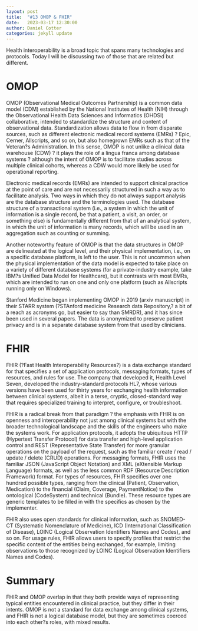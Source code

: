 ```yaml
---
layout: post
title:  "#13 OMOP & FHIR"
date:   2023-03-17 12:30:00
author: Daniel Cotter
categories: jekyll update
---
```


Health interoperability is a broad topic that spans many technologies and protocols. Today I will 
be discussing two of those that are related but different.

# OMOP

OMOP (Observational Medical Outcomes Partnership) is a common data model (CDM) 
established by the National Institutes of Health (NIH) through the Observational Health Data 
Sciences and Informatics (OHDSI) collaborative, intended to standardize the structure and 
content of observational data. Standardization allows data to flow in from disparate sources, 
such as different electronic medical record systems (EMRs) ? Epic, Cerner, Allscripts, and so on, 
but also homegrown EMRs such as that of the Veteran?s Administration. In this sense, OMOP is 
not unlike a clinical data warehouse (CDW) ? it plays the role of a lingua franca among database 
systems ? although the intent of OMOP is to facilitate studies across multiple clinical cohorts, 
whereas a CDW would more likely be used for operational reporting.

Electronic medical records (EMRs) are intended to support clinical practice at the point of care 
and are not necessarily structured in such a way as to facilitate analysis. Two ways in which they 
do not always support analysis are the database structure and the terminologies used. The 
database structure of a transactional system (i.e., a system in which the unit of information is a 
single record, be that a patient, a visit, an order, or something else) is fundamentally different 
from that of an analytical system, in which the unit of information is many records, which will be 
used in an aggregation such as counting or summing.

Another noteworthy feature of OMOP is that the data structures in OMOP are delineated at the 
logical level, and their physical implementation, i.e., on a specific database platform, is left to 
the user. This is not uncommon when the physical implementation of the data model is 
expected to take place on a variety of different database systems (for a private-industry 
example, take IBM?s Unified Data Model for Healthcare), but it contrasts with most EMRs, which 
are intended to run on one and only one platform (such as Allscripts running only on Windows).

Stanford Medicine began implementing OMOP in 2019 (arxiv manuscript) in their STARR system 
(?STAnford medicine Research data Repository,? a bit of a reach as acronyms go, but easier to 
say than SMRDR), and it has since been used in several papers. The data is anonymized to 
preserve patient privacy and is in a separate database system from that used by clinicians.

# FHIR
FHIR (?Fast Health Interoperability Resources?) is a data exchange standard for that specifies a 
set of application protocols, messaging formats, types of resources, and rules for use. The 
company that developed it, Health Level Seven, developed the industry-standard protocols HL7, 
whose various versions have been used for thirty years for exchanging health information 
between clinical systems, albeit in a terse, cryptic, closed-standard way that requires specialized 
training to interpret, configure, or troubleshoot.

FHIR is a radical break from that paradigm ? the emphasis with FHIR is on openness and 
interoperability not just among clinical systems but with the broader technological landscape 
and the skills of the engineers who make the systems work. For application protocols, it adopts 
the ubiquitous HTTP (Hypertext Transfer Protocol) for data transfer and high-level application 
control and REST (Representative State Transfer) for more granular operations on the payload of 
the request, such as the familiar create / read / update / delete (CRUD) operations. For 
messaging formats, FHIR uses the familiar JSON (JavaScript Object Notation) and XML 
(eXtensible Markup Language) formats, as well as the less common RDF (Resource Description 
Framework) format. For types of resources, FHIR specifies over one hundred possible types, 
ranging from the clinical (Patient, Observation, Medication) to the financial (Claim, Coverage, 
PaymentNotice) to the ontological (CodeSystem) and technical (Bundle). These resource types 
are generic templates to be filled in with the specifics as chosen by the implementer.

FHIR also uses open standards for clinical information, such as SNOMED-CT (Systematic 
Nomenclature of Medicine), ICD (International Classification of Disease), LOINC (Logical 
Observation Identifiers Names and Codes), and so on. For usage rules, FHIR allows users to 
specify profiles that restrict the specific content of the entities being exchanged, for example, 
limiting observations to those recognized by LOINC (Logical Observation Identifiers Names and 
Codes).

# Summary
FHIR and OMOP overlap in that they both provide ways of representing typical entities 
encountered in clinical practice, but they differ in their intents. OMOP is not a standard for data 
exchange among clinical systems, and FHIR is not a logical database model, but they are 
sometimes coerced into each other?s roles, with mixed results.
